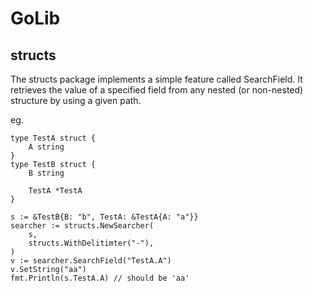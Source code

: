 # GoLib

## structs

The structs package implements a simple feature called SearchField. It retrieves the value of a specified field from any nested (or non-nested) structure by using a given path.

eg.

```golang
type TestA struct {
    A string
}
type TestB struct {
    B string

    TestA *TestA
}

s := &TestB{B: "b", TestA: &TestA{A: "a"}}
searcher := structs.NewSearcher(
    s,
    structs.WithDelitimter("-"),
)
v := searcher.SearchField("TestA.A")
v.SetString("aa")
fmt.Println(s.TestA.A) // should be 'aa'
```
